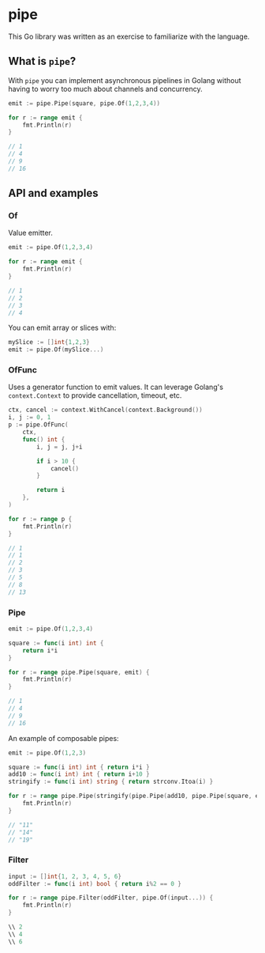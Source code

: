 # pipe

This Go library was written as an exercise to familiarize with the language.

## What is `pipe`?

With `pipe` you can implement asynchronous pipelines in Golang without
having to worry too much about channels and concurrency.

```go
emit := pipe.Pipe(square, pipe.Of(1,2,3,4))

for r := range emit {
    fmt.Println(r)
}

// 1
// 4
// 9
// 16
```

## API and examples

### Of

Value emitter.

```go
emit := pipe.Of(1,2,3,4)

for r := range emit {
    fmt.Println(r)
}

// 1
// 2
// 3
// 4
```

You can emit array or slices with:

```go
mySlice := []int{1,2,3}
emit := pipe.Of(mySlice...)
```

### OfFunc

Uses a generator function to emit values. It can leverage Golang's
`context.Context` to provide cancellation, timeout, etc.

```go
ctx, cancel := context.WithCancel(context.Background())
i, j := 0, 1
p := pipe.OfFunc(
    ctx,
    func() int {
        i, j = j, j+i

        if i > 10 {
            cancel()
        }

        return i
    },
)

for r := range p {
    fmt.Println(r)
}

// 1
// 1
// 2
// 3
// 5
// 8
// 13
```

### Pipe

```go
emit := pipe.Of(1,2,3,4)

square := func(i int) int {
    return i*i
}

for r := range pipe.Pipe(square, emit) {
    fmt.Println(r)
}

// 1
// 4
// 9
// 16
```

An example of composable pipes:

```go
emit := pipe.Of(1,2,3)

square := func(i int) int { return i*i }
add10 := func(i int) int { return i+10 }
stringify := func(i int) string { return strconv.Itoa(i) }

for r := range pipe.Pipe(stringify(pipe.Pipe(add10, pipe.Pipe(square, emit))) {
    fmt.Println(r)
}

// "11"
// "14"
// "19"
```

### Filter

```go
input := []int{1, 2, 3, 4, 5, 6}
oddFilter := func(i int) bool { return i%2 == 0 }

for r := range pipe.Filter(oddFilter, pipe.Of(input...)) {
    fmt.Println(r)
}

\\ 2
\\ 4
\\ 6
```